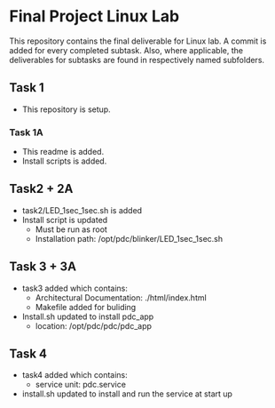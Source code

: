 # Final Project Linux Lab
This repository contains the final deliverable for Linux lab. A commit is added for every completed subtask. Also, where applicable, the deliverables for subtasks are found in respectively named subfolders.

## Task 1
* This repository is setup.

### Task 1A
* This readme is added.
* Install scripts is added.


## Task2 + 2A
* task2/LED_1sec_1sec.sh is added
* Install script is updated
    * Must be run as root
    * Installation path: /opt/pdc/blinker/LED_1sec_1sec.sh


## Task 3 + 3A
* task3 added which contains:
    * Architectural Documentation: ./html/index.html 
    * Makefile added for buliding 
* Install.sh updated to install pdc_app
    * location: /opt/pdc/pdc/pdc_app


## Task 4
* task4 added which contains:
    * service unit: pdc.service 
* install.sh updated to install and run the service at start up

